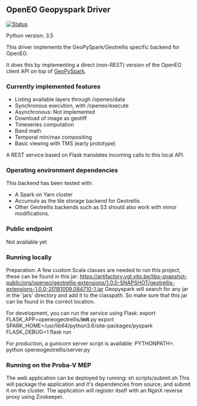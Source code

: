 ## OpenEO Geopyspark Driver

[![Status](https://img.shields.io/badge/Status-proof--of--concept-yellow.svg)]()

Python version: 3.5

This driver implements the GeoPySpark/Geotrellis specific backend for OpenEO.

It does this by implementing a direct (non-REST) version of the OpenEO client API on top 
of [GeoPySpark](https://github.com/locationtech-labs/geopyspark/). 

### Currently implemented features
- Listing available layers through /openeo/data
- Synchronous execution, with /openeo/execute
- Asynchronous: Not implemented
- Download of image as geotiff
- Timeseries computation
- Band math
- Temporal min/max compositing
- Basic viewing with TMS (early prototype)


A REST service based on Flask translates incoming calls to this local API.

### Operating environment dependencies
This backend has been tested with:
- A Spark on Yarn cluster
- Accumulo as the tile storage backend for Geotrellis
- Other Geotrellis backends such as S3 should also work with minor modifications.

### Public endpoint
Not available yet

### Running locally
Preparation:
A few custom Scala classes are needed to run this project, these can be found in this jar:
https://artifactory.vgt.vito.be/libs-snapshot-public/org/openeo/geotrellis-extensions/1.0.0-SNAPSHOT/geotrellis-extensions-1.0.0-20181009.084710-1.jar
Geopyspark will search for any jar in the 'jars' directory and add it to the classpath. So make
sure that this jar can be found in the correct location.
 
For development, you can run the service using Flask:
export FLASK_APP=openeogeotrellis/__init__.py
export SPARK_HOME=/usr/lib64/python3.6/site-packages/pyspark
FLASK_DEBUG=1 flask run


For production, a gunicorn server script is available:
PYTHONPATH=. python openeogeotrellis/server.py 

### Running on the Proba-V MEP
The web application can be deployed by running:
sh scripts/submit.sh
This will package the application and it's dependencies from source, and submit it on the cluster. The application will register itself with an NginX reverse proxy using Zookeeper.
